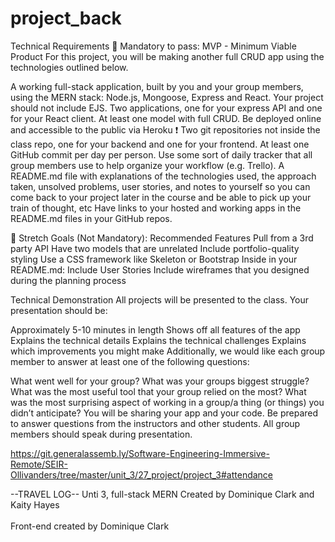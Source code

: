 # project_back

Technical Requirements
🔴 Mandatory to pass:
MVP - Minimum Viable Product
For this project, you will be making another full CRUD app using the technologies outlined below.

A working full-stack application, built by you and your group members, using the MERN stack: Node.js, Mongoose, Express and React.
Your project should not include EJS.
Two applications, one for your express API and one for your React client.
At least one model with full CRUD.
Be deployed online and accessible to the public via Heroku
❗ Two git repositories not inside the class repo, one for your backend and one for your frontend.
At least one GitHub commit per day per person.
Use some sort of daily tracker that all group members use to help organize your workflow (e.g. Trello).
A README.md file with explanations of the technologies used, the approach taken, unsolved problems, user stories, and notes to yourself so you can come back to your project later in the course and be able to pick up your train of thought, etc
Have links to your hosted and working apps in the README.md files in your GitHub repos.

🔵 Stretch Goals (Not Mandatory):
Recommended Features
Pull from a 3rd party API
Have two models that are unrelated
Include portfolio-quality styling
Use a CSS framework like Skeleton or Bootstrap
Inside in your README.md:
Include User Stories
Include wireframes that you designed during the planning process

Technical Demonstration
All projects will be presented to the class. Your presentation should be:

Approximately 5-10 minutes in length
Shows off all features of the app
Explains the technical details
Explains the technical challenges
Explains which improvements you might make
Additionally, we would like each group member to answer at least one of the following questions:

What went well for your group?
What was your groups biggest struggle?
What was the most useful tool that your group relied on the most?
What was the most surprising aspect of working in a group/a thing (or things) you didn’t anticipate?
You will be sharing your app and your code. Be prepared to answer questions from the instructors and other students. All group members should speak during presentation.

https://git.generalassemb.ly/Software-Engineering-Immersive-Remote/SEIR-Ollivanders/tree/master/unit_3/27_project/project_3#attendance


--TRAVEL LOG--
Unti 3, full-stack MERN
Created by Dominique Clark and Kaity Hayes<br/><br/>
Front-end created by Dominique Clark